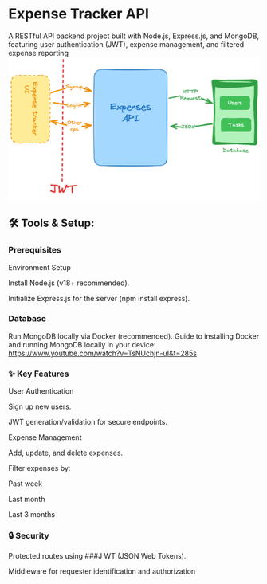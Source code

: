 # Expense Tracker API
A RESTful API backend project built with Node.js, Express.js, and MongoDB, featuring user authentication (JWT), expense management, and filtered expense reporting
 ![](images/expense-tracker-api.png)
 ## 🛠️ Tools & Setup:
### Prerequisites
Environment Setup

Install Node.js (v18+ recommended).

Initialize Express.js for the server (npm install express).

### Database
Run MongoDB locally via Docker (recommended).
Guide to installing Docker and running MongoDB locally in your device: https://www.youtube.com/watch?v=TsNUchjn-uI&t=285s

### ✨ Key Features
User Authentication

Sign up new users.

JWT generation/validation for secure endpoints.

Expense Management

Add, update, and delete expenses.

Filter expenses by:

Past week

Last month

Last 3 months

### 🔒 Security
Protected routes using ###J WT (JSON Web Tokens).

Middleware for requester identification and authorization
